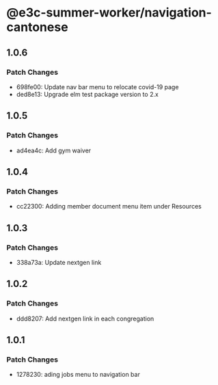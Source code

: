 # @e3c-summer-worker/navigation-cantonese

## 1.0.6

### Patch Changes

- 698fe00: Update nav bar menu to relocate covid-19 page
- ded8e13: Upgrade elm test package version to 2.x

## 1.0.5

### Patch Changes

- ad4ea4c: Add gym waiver

## 1.0.4

### Patch Changes

- cc22300: Adding member document menu item under Resources

## 1.0.3

### Patch Changes

- 338a73a: Update nextgen link

## 1.0.2

### Patch Changes

- ddd8207: Add nextgen link in each congregation

## 1.0.1

### Patch Changes

- 1278230: ading jobs menu to navigation bar

